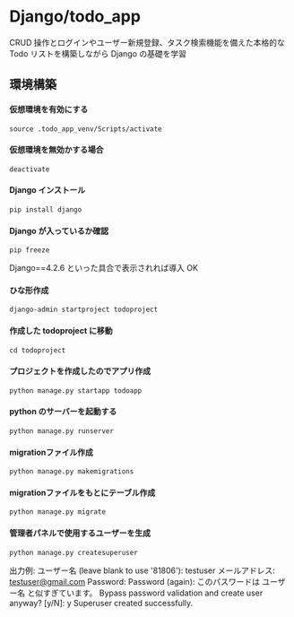 # Django/todo_app

CRUD 操作とログインやユーザー新規登録、タスク検索機能を備えた本格的な Todo リストを構築しながら Django の基礎を学習

## 環境構築

#### 仮想環境を有効にする

```
source .todo_app_venv/Scripts/activate
```

#### 仮想環境を無効かする場合

```
deactivate
```

#### Django インストール

```
pip install django
```

#### Django が入っているか確認

```
pip freeze
```

Django==4.2.6 といった具合で表示されれば導入 OK

#### ひな形作成

```
django-admin startproject todoproject
```

#### 作成した todoproject に移動

```
cd todoproject
```

#### プロジェクトを作成したのでアプリ作成

```
python manage.py startapp todoapp
```

#### python のサーバーを起動する

```
python manage.py runserver
```


#### migrationファイル作成
```
python manage.py makemigrations
```

#### migrationファイルをもとにテーブル作成
```
python manage.py migrate
```

#### 管理者パネルで使用するユーザーを生成
```
python manage.py createsuperuser
```
出力例:
ユーザー名 (leave blank to use '81806'): testuser
メールアドレス: testuser@gmail.com
Password: 
Password (again):
このパスワードは ユーザー名 と似すぎています。
Bypass password validation and create user anyway? [y/N]: y
Superuser created successfully.